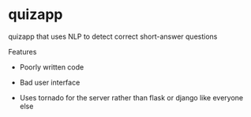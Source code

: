 # quizapp
quizapp that uses NLP to detect correct short-answer questions

Features

* Poorly written code

* Bad user interface

* Uses tornado for the server rather than flask or django like everyone else
